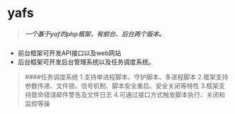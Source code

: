 # yafs
> ##### 一个基于yaf的php框架，有前台、后台两个版本。

* 前台框架可开发API接口以及web网站
* 后台框架可开发后台管理系统以及任务调度系统。

> ####任务调度系统
1.支持单进程脚本、守护脚本、多进程脚本
2.框架支持参数传递、文件锁、信号机制、脚本安全重启、安全关闭等特性
3.框架支持致命错误邮件警告及文件日志
4.可通过接口方式触发脚本执行、关闭和监控等操

